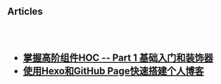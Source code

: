 <h2>Articles<h2>
<br>
<ul>
  <li><a href="https://github.com/lewenweijia/blog/issues/2">掌握高阶组件HOC -- Part 1 基础入门和装饰器</a></li>
  <li><a href="https://github.com/lewenweijia/blog/issues/1">使用Hexo和GitHub Page快速搭建个人博客</a></li>
</ul>
